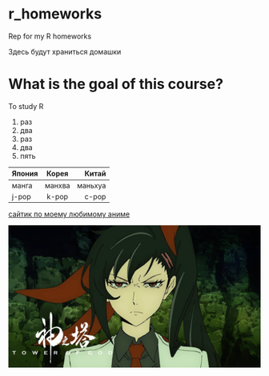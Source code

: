# r_homeworks
Rep for my R homeworks

Здесь будут храниться домашки

# What is the goal of this course?
To study R



1. раз
2. два
3. раз
4. два
1. пять


Япония | Корея | Китай
---|:---:|---:
манга | манхва | маньхуа
j-pop|k-pop|c-pop

[сайтик по моему любимому аниме](https://psycho-pass.org/#)

![image](https://github.com/masaoka-yukiko/r_homeworks/blob/main/yuri.jpg)
